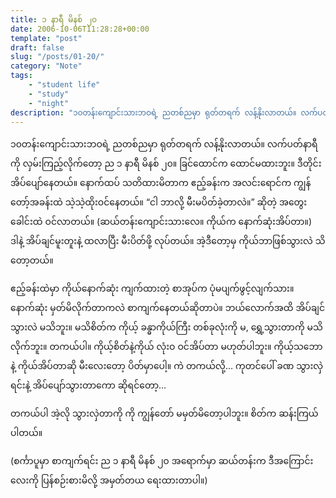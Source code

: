 ```yaml
---
title: ၁ နာရီ မိနစ် ၂၀
date: 2006-10-06T11:28:28+00:00
template: "post"  
draft: false  
slug: "/posts/01-20/"  
category: "Note"
tags:
    - "student life"
    - "study"
    - "night"
description: "၁၀တန်းကျောင်းသားဘဝရဲ့ ညတစ်ညမှာ ရုတ်တရက် လန့်နိုးလာတယ်။ လက်ပတ်နာရီကို လှမ်းကြည့်လိုက်တော့ ည ၁ နာရီ မိနစ် ၂၀။"
---
```

၁၀တန်းကျောင်းသားဘဝရဲ့ ညတစ်ညမှာ ရုတ်တရက် လန့်နိုးလာတယ်။ လက်ပတ်နာရီကို လှမ်းကြည့်လိုက်တော့ ည ၁ နာရီ မိနစ် ၂၀။ ခြင်ထောင်က ထောင်မထားဘူး။ ဒီတိုင်း အိပ်ပျော်နေတယ်။ နောက်ထပ် သတိထားမိတာက ဧည့်ခန်းက အလင်းရောင်က ကျွန်တော့်အခန်းထဲ သဲ့သဲ့ထိုးဝင်နေတယ်။ “ငါ ဘာလို့ မီးမပိတ်ခဲ့တာလဲ။” ဆိုတဲ့ အတွေး ခေါင်းထဲ ဝင်လာတယ်။ (ဆယ်တန်းကျောင်းသားလေ။ ကိုယ်က နောက်ဆုံးအိပ်တာ။) ဒါနဲ့ အိပ်ချင်မူးတူးနဲ့ ထလာပြီး မီးပိတ်ဖို့ လုပ်တယ်။ အဲ့ဒီတော့မှ ကိုယ်ဘာဖြစ်သွားလဲ သိတော့တယ်။

ဧည့်ခန်းထဲမှာ ကိုယ်နောက်ဆုံး ကျက်ထားတဲ့ စာအုပ်က ပုံမပျက်ဖွင့်လျက်သား။ နောက်ဆုံး မှတ်မိလိုက်တာကလဲ စာကျက်နေတယ်ဆိုတာပဲ။ ဘယ်လောက်အထိ အိပ်ချင်သွားလဲ မသိဘူး။ မသိစိတ်က ကိုယ့် ခန္ဓာကိုယ်ကြီး တစ်ခုလုံးကို မ, ရွှေ့သွားတာကို မသိလိုက်ဘူး။ တကယ်ပါ။ ကိုယ့်စိတ်နဲ့ကိုယ် လုံးဝ ဝင်အိပ်တာ မဟုတ်ပါဘူး။ ကိုယ့်သဘောနဲ့ ကိုယ်အိပ်တာဆို မီးလေးတော့ ပိတ်မှာပေါ့။ ကဲ တကယ်လို့&#8230; ကုတင်ပေါ် ခဏ သွားလှဲရင်းနဲ့ အိပ်ပျော်သွားတာကော ဆိုရင်တော့…

တကယ်ပါ အဲ့လို သွားလှဲတာကို ကို ကျွန်တော် မမှတ်မိတော့ပါဘူး။ စိတ်က ဆန်းကြယ်ပါတယ်။

(စင်္ကာပူမှာ စာကျက်ရင်း ည ၁ နာရီ မိနစ် ၂၀ အရောက်မှာ ဆယ်တန်းက ဒီအကြောင်းလေးကို ပြန်စဉ်းစားမိလို့ အမှတ်တယ ရေးထားတာပါ။)